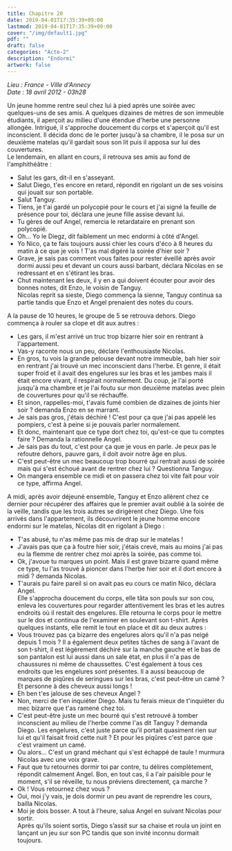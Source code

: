 ```yaml
---
title: Chapitre 20
date: 2019-04-01T17:35:39+09:00
lastmod: 2019-04-01T17:35:39+09:00
cover: "/img/default1.jpg"
pdf: ""
draft: false
categories: "Acte-2"
description: "Endormi"
artwork: false
---
```

_Lieu : France - Ville d'Annecy   
Date : 18 avril 2012 - 03h28_

Un jeune homme rentre seul chez lui à pied après une soirée avec quelques-uns de ses amis. A quelques dizaines de mètres de son immeuble étudiants, il aperçoit au milieu d'une étendue d'herbe une personne allongée. Intrigué, il s'approche doucement du corps et s'aperçoit qu'il est inconscient. Il décida donc de le porter jusqu'à sa chambre, il le posa sur un deuxième matelas qu'il gardait sous son lit puis il apposa sur lui des couvertures.   
Le lendemain, en allant en cours, il retrouva ses amis au fond de l'amphithéâtre :   
- Salut les gars, dit-il en s'asseyant.   
- Salut Diego, t'es encore en retard, répondit en rigolant un de ses voisins qui jouait sur son portable.   
- Salut Tanguy.   
- Tiens, je t'ai gardé un polycopié pour le cours et j'ai signé la feuille de présence pour toi, déclara une jeune fille assise devant lui.   
- Tu gères de ouf Angel, remercia le retardataire en prenant son polycopié.   
- Oh... Yo le Diegz, dit faiblement un mec endormi à côté d'Angel.   
- Yo Nico, ça te fais toujours aussi chier les cours d'éco à 8 heures du matin à ce que je vois ! T'as mal digéré la soirée d'hier soir ?   
- Grave, je sais pas comment vous faites pour rester éveillé après avoir dormi aussi peu et devant un cours aussi barbant, déclara Nicolas en se redressant et en s'étirant les bras.   
- Chut maintenant les deux, il y en a qui doivent écouter pour avoir des bonnes notes, dit Enzo, le voisin de Tanguy.   
Nicolas reprit sa sieste, Diego commença la sienne, Tanguy continua sa partie tandis que Enzo et Angel prenaient des notes du cours.   
   
A la pause de 10 heures, le groupe de 5 se retrouva dehors. Diego commença à rouler sa clope et dit aux autres :   
- Les gars, il m'est arrivé un truc trop bizarre hier soir en rentrant à l'appartement.   
- Vas-y raconte nous un peu, déclare l'enthousiaste Nicolas.   
- En gros, tu vois la grande pelouse devant notre immeuble, bah hier soir en rentrant j'ai trouvé un mec inconscient dans l'herbe. Et genre, il était super froid et il avait des engelures sur les bras et les jambes mais il était encore vivant, il respirait normalement. Du coup, je l'ai porté jusqu'à ma chambre et je l'ai foutu sur mon deuxième matelas avec plein de couvertures pour qu'il se réchauffe.   
- Et sinon, rappelles-moi, t'avais fumé combien de dizaines de joints hier soir ? demanda Enzo en se marrant.   
- Je sais pas gros, j'étais déchiré ! C'est pour ça que j'ai pas appelé les pompiers, c'est à peine si je pouvais parler normalement.   
- Et donc, maintenant que ce type dort chez toi, qu'est-ce que tu comptes faire ? Demanda la rationnelle Angel.   
- Je sais pas du tout, c'est pour ça que je vous en parle. Je peux pas le refoutre dehors, pauvre gars, il doit avoir notre âge en plus.   
- C'est peut-être un mec beaucoup trop bourré qui rentrait aussi de soirée mais qui s'est échoué avant de rentrer chez lui ? Questionna Tanguy.   
- On mangera ensemble ce midi et on passera chez toi vite fait pour voir ce type, affirma Angel.   
   
A midi, après avoir déjeuné ensemble, Tanguy et Enzo allèrent chez ce dernier pour récupérer des affaires que le premier avait oublié à la soirée de la veille, tandis que les trois autres se dirigèrent chez Diego. Une fois arrivés dans l'appartement, ils découvrirent le jeune homme encore endormi sur le matelas, Nicolas dit en rigolant à Diego :   
- T'as abusé, tu n'as même pas mis de drap sur le matelas !    
- J'avais pas que ça à foutre hier soir, j'étais crevé, mais au moins j'ai pas eu la flemme de rentrer chez moi après la soirée, pas comme toi.    
- Ok, j'avoue tu marques un point. Mais il est grave bizarre quand même ce type, tu l'as trouvé à pioncer dans l'herbe hier soir et il dort encore à midi ? demanda Nicolas.   
- T'aurais pu faire pareil si on avait pas eu cours ce matin Nico, déclara Angel.   
Elle s'approcha doucement du corps, elle tâta son pouls sur son cou, enleva les couvertures pour regarder attentivement les bras et les autres endroits où il restait des engelures. Elle retourna le corps pour le mettre sur le dos et continua de l'examiner en soulevant son t-shirt. Après quelques instants, elle remit le tout en place et dit au deux autres :   
- Vous trouvez pas ça bizarre des engelures alors qu'il n'a pas neigé depuis 1 mois ? Il a également deux petites tâches de sang à l'avant de son t-shirt, il est légèrement déchiré sur la manche gauche et le bas de son pantalon est lui aussi dans un sale état, en plus il n'a pas de chaussures ni même de chaussettes. C'est également à tous ces endroits que les engelures sont présentes. Il a aussi beaucoup de marques de piqûres de seringues sur les bras, c'est peut-être un camé ? Et personne à des cheveux aussi longs !   
- Eh ben t'es jalouse de ses cheveux Angel ?    
- Non, merci de t'en inquiéter Diego. Mais tu ferais mieux de t'inquiéter du mec bizarre que t'as ramené chez toi.   
- C'est peut-être juste un mec bourré qui s'est retrouvé à tomber inconscient au milieu de l'herbe comme l'as dit Tanguy ? demanda Diego. Les engelures, c'est juste parce qu'il portait quasiment rien sur lui et qu'il faisait froid cette nuit ? Et pour les piqûres c'est parce que c'est vraiment un camé.   
- Ou alors... C'est un grand méchant qui s'est échappé de taule ! murmura Nicolas avec une voix grave.   
- Faut que tu retournes dormir toi par contre, tu délires complètement, répondit calmement Angel. Bon, en tout cas, il a l'air paisible pour le moment, s'il se réveille, tu nous préviens directement, ça marche ?   
- Ok ! Vous retournez chez vous ?   
- Oui, moi j'y vais, je dois dormir un peu avant de reprendre les cours, bailla Nicolas.   
- Moi je dois bosser. A tout à l'heure, salua Angel en suivant Nicolas pour sortir.   
Après qu'ils soient sortis, Diego s’assit sur sa chaise et roula un joint en lançant un jeu sur son PC tandis que son invité inconnu dormait toujours.
